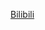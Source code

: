 [Bilibili](https://www.bilibili.com/video/BV1C1421R7TD/?spm_id_from=333.337.search-card.all.click&vd_source=c801aa3fac0e6e97b0df71f74a8b25bd)